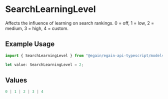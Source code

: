 # SearchLearningLevel

Affects the influence of learning on search rankings. 0 = off, 1 = low, 2 = medium, 3 = high, 4 = custom.

## Example Usage

```typescript
import { SearchLearningLevel } from "@egain/egain-api-typescript/models";

let value: SearchLearningLevel = 2;
```

## Values

```typescript
0 | 1 | 2 | 3 | 4
```